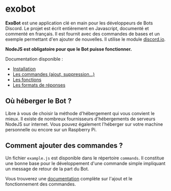 # exobot
**ExoBot** est une application clé en main pour les développeurs de Bots Discord. Le projet est écrit entièrement en Javascript, documenté et commenté en français. Il est fournit avec des commandes de bases et un exemple permettant d'en ajouter de nouvelles.
Il utilise le module [discord.io](https://github.com/izy521/discord.io).

**NodeJS est obligatoire pour que le Bot puisse fonctionner.**

Documentation disponible :
 - [Installation](https://github.com/ewauq/exobot/wiki/Installation)
 - [Les commandes (ajout, suppression...)](https://github.com/ewauq/exobot/wiki/Commandes)
 - [Les fonctions](https://github.com/ewauq/exobot/wiki/Fonctions)
 - [Les formats de réponses](https://github.com/ewauq/exobot/wiki/Formats-de-r%C3%A9ponses)

## Où héberger le Bot ?

Libre à vous de choisir la méthode d'hébergement qui vous convient le mieux. Il existe de nombreux fournisseurs d'hébergements de serveurs NodeJS sur internet. Vous pouvez également l'héberger sur votre machine personnelle ou encore sur un Raspberry Pi.

## Comment ajouter des commandes ?

Un fichier `example.js` est disponible dans le répertoire `commands`. Il constitue une bonne base pour le développement d'une commande simple impliquant un message de retour de la part du Bot.

Vous trouverez une [documentation](https://github.com/ewauq/exobot/wiki/Commandes) complète sur l'ajout et le fonctionnement des commandes.

